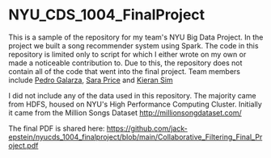 # NYU_CDS_1004_FinalProject

This is a sample of the repository for my team's NYU Big Data Project. In the project we built a song recommender system using Spark. The code in this repository is limited only to script for which I either wrote on my own or made a noticeable contribution to. Due to this, the repository does not contain all of the code that went into the final project. Team members include [Pedro Galarza](https://github.com/pedroglrz), [Sara Price](https://github.com/sbp354) and  [Kieran Sim](https://github.com/kjs10016)

I did not include any of the data used in this repository. The majority came from HDFS, housed on NYU's High Performance Computing Cluster. Initially it came from the Million Songs Dataset http://millionsongdataset.com/

The final PDF is shared here: https://github.com/jack-epstein/nyucds_1004_finalproject/blob/main/Collaborative_Filtering_Final_Project.pdf
